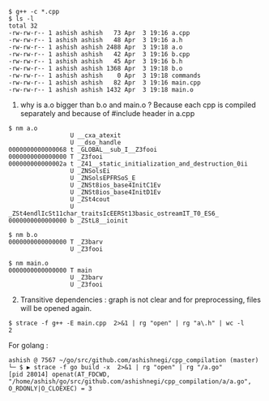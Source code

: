 ```
$ g++ -c *.cpp
$ ls -l
total 32
-rw-rw-r-- 1 ashish ashish   73 Apr  3 19:16 a.cpp
-rw-rw-r-- 1 ashish ashish   48 Apr  3 19:16 a.h
-rw-rw-r-- 1 ashish ashish 2488 Apr  3 19:18 a.o
-rw-rw-r-- 1 ashish ashish   42 Apr  3 19:16 b.cpp
-rw-rw-r-- 1 ashish ashish   45 Apr  3 19:16 b.h
-rw-rw-r-- 1 ashish ashish 1368 Apr  3 19:18 b.o
-rw-rw-r-- 1 ashish ashish    0 Apr  3 19:18 commands
-rw-rw-r-- 1 ashish ashish   82 Apr  3 19:16 main.cpp
-rw-rw-r-- 1 ashish ashish 1432 Apr  3 19:18 main.o
```

1. why is a.o bigger than b.o and main.o ?
   Because each cpp is compiled separately and because of #include header in a.cpp

```
$ nm a.o
                 U __cxa_atexit
                 U __dso_handle
0000000000000068 t _GLOBAL__sub_I__Z3fooi
0000000000000000 T _Z3fooi
000000000000002a t _Z41__static_initialization_and_destruction_0ii
                 U _ZNSolsEi
                 U _ZNSolsEPFRSoS_E
                 U _ZNSt8ios_base4InitC1Ev
                 U _ZNSt8ios_base4InitD1Ev
                 U _ZSt4cout
                 U _ZSt4endlIcSt11char_traitsIcEERSt13basic_ostreamIT_T0_ES6_
0000000000000000 b _ZStL8__ioinit

$ nm b.o
0000000000000000 T _Z3barv
                 U _Z3fooi

$ nm main.o
0000000000000000 T main
                 U _Z3barv
                 U _Z3fooi

```

2. Transitive dependencies : graph is not clear and for preprocessing, files will be opened again.

```
$ strace -f g++ -E main.cpp  2>&1 | rg "open" | rg "a\.h" | wc -l
2
```

For golang :

```
ashish @ 7567 ~/go/src/github.com/ashishnegi/cpp_compilation (master)
└─ $ ▶ strace -f go build -x  2>&1 | rg "open" | rg "/a.go"
[pid 28014] openat(AT_FDCWD, "/home/ashish/go/src/github.com/ashishnegi/cpp_compilation/a/a.go", O_RDONLY|O_CLOEXEC) = 3
```